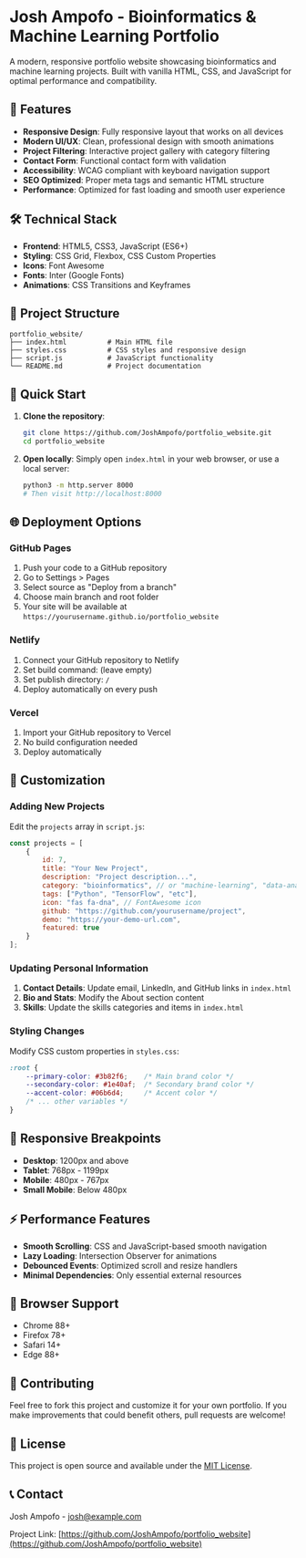 # Josh Ampofo - Bioinformatics & Machine Learning Portfolio

A modern, responsive portfolio website showcasing bioinformatics and machine learning projects. Built with vanilla HTML, CSS, and JavaScript for optimal performance and compatibility.

## 🌟 Features

- **Responsive Design**: Fully responsive layout that works on all devices
- **Modern UI/UX**: Clean, professional design with smooth animations
- **Project Filtering**: Interactive project gallery with category filtering
- **Contact Form**: Functional contact form with validation
- **Accessibility**: WCAG compliant with keyboard navigation support
- **SEO Optimized**: Proper meta tags and semantic HTML structure
- **Performance**: Optimized for fast loading and smooth user experience

## 🛠️ Technical Stack

- **Frontend**: HTML5, CSS3, JavaScript (ES6+)
- **Styling**: CSS Grid, Flexbox, CSS Custom Properties
- **Icons**: Font Awesome
- **Fonts**: Inter (Google Fonts)
- **Animations**: CSS Transitions and Keyframes

## 📁 Project Structure

```
portfolio_website/
├── index.html          # Main HTML file
├── styles.css          # CSS styles and responsive design
├── script.js           # JavaScript functionality
└── README.md           # Project documentation
```

## 🚀 Quick Start

1. **Clone the repository**:
   ```bash
   git clone https://github.com/JoshAmpofo/portfolio_website.git
   cd portfolio_website
   ```

2. **Open locally**:
   Simply open `index.html` in your web browser, or use a local server:
   ```bash
   python3 -m http.server 8000
   # Then visit http://localhost:8000
   ```

## 🌐 Deployment Options

### GitHub Pages
1. Push your code to a GitHub repository
2. Go to Settings > Pages
3. Select source as "Deploy from a branch"
4. Choose main branch and root folder
5. Your site will be available at `https://yourusername.github.io/portfolio_website`

### Netlify
1. Connect your GitHub repository to Netlify
2. Set build command: (leave empty)
3. Set publish directory: `/`
4. Deploy automatically on every push

### Vercel
1. Import your GitHub repository to Vercel
2. No build configuration needed
3. Deploy automatically

## 🎨 Customization

### Adding New Projects
Edit the `projects` array in `script.js`:

```javascript
const projects = [
    {
        id: 7,
        title: "Your New Project",
        description: "Project description...",
        category: "bioinformatics", // or "machine-learning", "data-analysis"
        tags: ["Python", "TensorFlow", "etc"],
        icon: "fas fa-dna", // FontAwesome icon
        github: "https://github.com/yourusername/project",
        demo: "https://your-demo-url.com",
        featured: true
    }
];
```

### Updating Personal Information
1. **Contact Details**: Update email, LinkedIn, and GitHub links in `index.html`
2. **Bio and Stats**: Modify the About section content
3. **Skills**: Update the skills categories and items in `index.html`

### Styling Changes
Modify CSS custom properties in `styles.css`:

```css
:root {
    --primary-color: #3b82f6;    /* Main brand color */
    --secondary-color: #1e40af;  /* Secondary brand color */
    --accent-color: #06b6d4;     /* Accent color */
    /* ... other variables */
}
```

## 📱 Responsive Breakpoints

- **Desktop**: 1200px and above
- **Tablet**: 768px - 1199px
- **Mobile**: 480px - 767px
- **Small Mobile**: Below 480px

## ⚡ Performance Features

- **Smooth Scrolling**: CSS and JavaScript-based smooth navigation
- **Lazy Loading**: Intersection Observer for animations
- **Debounced Events**: Optimized scroll and resize handlers
- **Minimal Dependencies**: Only essential external resources

## 🔧 Browser Support

- Chrome 88+
- Firefox 78+
- Safari 14+
- Edge 88+

## 🤝 Contributing

Feel free to fork this project and customize it for your own portfolio. If you make improvements that could benefit others, pull requests are welcome!

## 📄 License

This project is open source and available under the [MIT License](LICENSE).

## 📞 Contact

Josh Ampofo - [josh@example.com](mailto:josh@example.com)

Project Link: [https://github.com/JoshAmpofo/portfolio_website](https://github.com/JoshAmpofo/portfolio_website)
